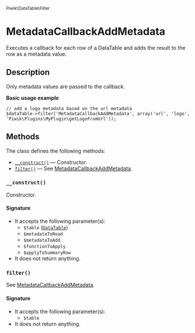 <small>Piwik\DataTable\Filter</small>

MetadataCallbackAddMetadata
===========================

Executes a callback for each row of a DataTable and adds the result to the row as a metadata value.

Description
-----------

Only metadata values are passed to the callback.

**Basic usage example**

    // add a logo metadata based on the url metadata
    $dataTable->filter('MetadataCallbackAddMetadata', array('url', 'logo', 'Piwik\Plugins\MyPlugin\getLogoFromUrl'));


Methods
-------

The class defines the following methods:

- [`__construct()`](#__construct) &mdash; Constructor.
- [`filter()`](#filter) &mdash; See [MetadataCallbackAddMetadata](#).

<a name="__construct" id="__construct"></a>
<a name="__construct" id="__construct"></a>
### `__construct()`

Constructor.

#### Signature

- It accepts the following parameter(s):
    - `$table` ([`DataTable`](../../../Piwik/DataTable.md))
    - `$metadataToRead`
    - `$metadataToAdd`
    - `$functionToApply`
    - `$applyToSummaryRow`
- It does not return anything.

<a name="filter" id="filter"></a>
<a name="filter" id="filter"></a>
### `filter()`

See [MetadataCallbackAddMetadata](#).

#### Signature

- It accepts the following parameter(s):
    - `$table`
- It does not return anything.

